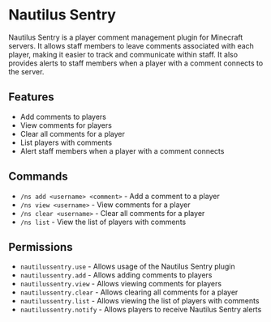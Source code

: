 # Nautilus Sentry

Nautilus Sentry is a player comment management plugin for Minecraft servers. It allows staff members to leave comments associated with each player, making it easier to track and communicate within staff. It also provides alerts to staff members when a player with a comment connects to the server.

## Features

- Add comments to players
- View comments for players
- Clear all comments for a player
- List players with comments
- Alert staff members when a player with a comment connects

## Commands

- `/ns add <username> <comment>` - Add a comment to a player
- `/ns view <username>` - View comments for a player
- `/ns clear <username>` - Clear all comments for a player
- `/ns list` - View the list of players with comments

## Permissions

- `nautilussentry.use` - Allows usage of the Nautilus Sentry plugin
- `nautilussentry.add` - Allows adding comments to players
- `nautilussentry.view` - Allows viewing comments for players
- `nautilussentry.clear` - Allows clearing all comments for a player
- `nautilussentry.list` - Allows viewing the list of players with comments
- `nautilussentry.notify` - Allows players to receive Nautilus Sentry alerts

